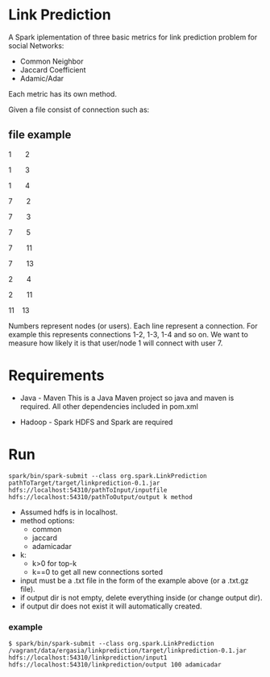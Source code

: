 # Link Prediction

A Spark iplementation of three basic metrics for link prediction problem for social Networks:

* Common Neighbor
* Jaccard Coefficient
* Adamic/Adar

Each metric has its own method.

Given a file consist of connection such as:


file example
----------------
1&nbsp;&nbsp;&nbsp;&nbsp;&nbsp;&nbsp;&nbsp;2

1&nbsp;&nbsp;&nbsp;&nbsp;&nbsp;&nbsp;&nbsp;3

1&nbsp;&nbsp;&nbsp;&nbsp;&nbsp;&nbsp;&nbsp;4

7&nbsp;&nbsp;&nbsp;&nbsp;&nbsp;&nbsp;&nbsp;2

7&nbsp;&nbsp;&nbsp;&nbsp;&nbsp;&nbsp;&nbsp;3

7&nbsp;&nbsp;&nbsp;&nbsp;&nbsp;&nbsp;&nbsp;5

7&nbsp;&nbsp;&nbsp;&nbsp;&nbsp;&nbsp;&nbsp;11

7&nbsp;&nbsp;&nbsp;&nbsp;&nbsp;&nbsp;&nbsp;13

2&nbsp;&nbsp;&nbsp;&nbsp;&nbsp;&nbsp;&nbsp;4

2&nbsp;&nbsp;&nbsp;&nbsp;&nbsp;&nbsp;&nbsp;11

11&nbsp;&nbsp;&nbsp;&nbsp;13

Numbers represent nodes (or users). Each line represent a connection. For example this represents connections 1-2, 1-3, 1-4 and so on. We want to measure how likely it is that user/node 1 will connect with user 7.

# Requirements

* Java - Maven
This is a Java Maven project so java and maven is required. All other dependencies included in pom.xml

* Hadoop - Spark
HDFS and Spark are required

# Run

	spark/bin/spark-submit --class org.spark.LinkPrediction pathToTarget/target/linkprediction-0.1.jar hdfs://localhost:54310/pathToInput/inputfile hdfs://localhost:54310/pathToOutput/output k method

* Assumed hdfs is in localhost.
* method options:
	* common
	* jaccard
	* adamicadar
* k:
	* k>0 for top-k
	* k==0 to get all new connections sorted
* input must be a .txt file in the form of the example above (or a .txt.gz file).
* if output dir is not empty, delete everything inside (or change output dir).
* if output dir does not exist it will automatically created.

### example

	$ spark/bin/spark-submit --class org.spark.LinkPrediction /vagrant/data/ergasia/linkprediction/target/linkprediction-0.1.jar hdfs://localhost:54310/linkprediction/input1 hdfs://localhost:54310/linkprediction/output 100 adamicadar
